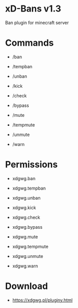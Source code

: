 # xD-Bans v1.3
Ban plugin for minecraft server

# Commands
- /ban

- /tempban

- /unban

- /kick

- /check

- /bypass

- /mute

- /tempmute

- /unmute

- /warn

# Permissions
- xdgwg.ban

- xdgwg.tempban

- xdgwg.unban

- xdgwg.kick

- xdgwg.check

- xdgwg.bypass

- xdgwg.mute

- xdgwg.tempmute

- xdgwg.unmute

- xdgwg.warn

# Download
- https://xdgwg.pl/pluginy.html
